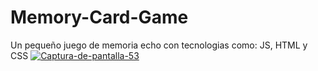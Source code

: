 # Memory-Card-Game
Un pequeño juego de memoria echo con tecnologias como: JS, HTML y CSS
<a href="https://ibb.co/fDv6Tb4"><img src="https://i.ibb.co/KKw48YF/Captura-de-pantalla-53.png" alt="Captura-de-pantalla-53" border="0"></a>
